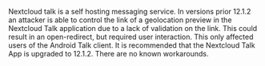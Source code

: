 Nextcloud talk is a self hosting messaging service. In versions prior 12.1.2 an attacker is able to control the link of a geolocation preview in the Nextcloud Talk application due to a lack of validation on the link. This could result in an open-redirect, but required user interaction. This only affected users of the Android Talk client. It is recommended that the Nextcloud Talk App is upgraded to 12.1.2. There are no known workarounds.